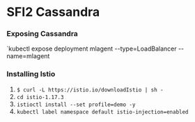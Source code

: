 # SFI2 Cassandra

### Exposing Cassandra
`kubectl expose deployment mlagent --type=LoadBalancer --name=mlagent

### Installing Istio

1. `$ curl -L https://istio.io/downloadIstio | sh -`
2. `cd istio-1.17.3`
3. `istioctl install --set profile=demo -y`
4. `kubectl label namespace default istio-injection=enabled`

